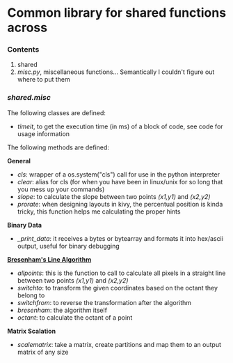 # Common library for shared functions across

### Contents
1. shared
  1. *misc.py*, miscellaneous functions... Semantically I couldn't figure out where to put them

### *shared.misc*

The following classes are defined:
* *timeit*, to get the execution time (in ms) of a block of code, see code for usage information

The following methods are defined:

**General**
* *cls*: wrapper of a os.system("cls") call for use in the python interpreter
* *clear*: alias for cls (for when you have been in linux/unix for so long that you mess up your commands)
* *slope*: to calculate the slope between two points *(x1,y1)* and *(x2,y2)*
* *prorate*: when designing layouts in kivy, the percentual position is kinda tricky, this function helps me calculating the proper hints

**Binary Data**
* *_print_data*: it receives a bytes or bytearray and formats it into hex/ascii output, useful for binary debugging

[**Bresenham's Line Algorithm**](https://en.wikipedia.org/wiki/Bresenham%27s_line_algorithm)
* *allpoints*: this is the function to call to calculate all pixels in a straight line between two points *(x1,y1)* and *(x2,y2)*
* *switchto*: to transform the given coordinates based on the octant they belong to
* *switchfrom*: to reverse the transformation after the algorithm
* *bresenham*: the algorithm itself
* *octant*: to calculate the octant of a point

**Matrix Scalation**
* *scalematrix*: take a matrix, create partitions and map them to an output matrix of any size
